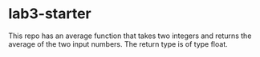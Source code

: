 # lab3-starter
This repo has an average function that takes two integers and returns the average of the two input numbers.
The return type is of type float.
